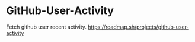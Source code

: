 # GitHub-User-Activity
Fetch github user recent activity. https://roadmap.sh/projects/github-user-activity
